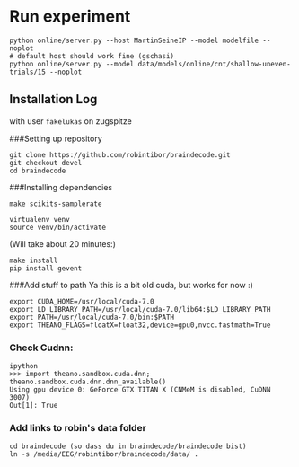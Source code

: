 # Run experiment
```
python online/server.py --host MartinSeineIP --model modelfile --noplot
# default host should work fine (gschasi)
python online/server.py --model data/models/online/cnt/shallow-uneven-trials/15 --noplot
```

## Installation Log

with user `fakelukas` on zugspitze

###Setting up repository
```
git clone https://github.com/robintibor/braindecode.git
git checkout devel
cd braindecode
```

###Installing dependencies
```
make scikits-samplerate

virtualenv venv
source venv/bin/activate
```
(Will take about 20 minutes:)
```
make install
pip install gevent
```

###Add stuff to path
Ya this is a bit old cuda, but works for now :)
```
export CUDA_HOME=/usr/local/cuda-7.0
export LD_LIBRARY_PATH=/usr/local/cuda-7.0/lib64:$LD_LIBRARY_PATH
export PATH=/usr/local/cuda-7.0/bin:$PATH
export THEANO_FLAGS=floatX=float32,device=gpu0,nvcc.fastmath=True
```

### Check Cudnn:
```
ipython
>>> import theano.sandbox.cuda.dnn; theano.sandbox.cuda.dnn.dnn_available()
Using gpu device 0: GeForce GTX TITAN X (CNMeM is disabled, CuDNN 3007)
Out[1]: True
```

### Add links to robin's data folder
```
cd braindecode (so dass du in braindecode/braindecode bist)
ln -s /media/EEG/robintibor/braindecode/data/ .
```



